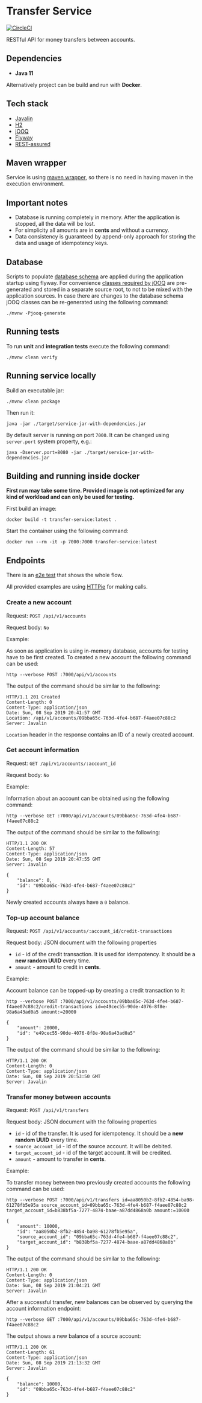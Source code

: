 # Transfer Service

[![CircleCI](https://circleci.com/gh/c00ler/transfer-service/tree/master.svg?style=svg&circle-token=7fa3b70bbac1be39a5b06f28996a803bfcf91109)](https://circleci.com/gh/c00ler/transfer-service/tree/master)

RESTful API for money transfers between accounts.

## Dependencies

- **Java 11**

Alternatively project can be build and run with **Docker**.

## Tech stack

- [Javalin](https://javalin.io/)
- [H2](https://www.h2database.com/html/main.html)
- [jOOQ](https://www.jooq.org/)
- [Flyway](https://flywaydb.org/)
- [REST-assured](http://rest-assured.io/)

## Maven wrapper

Service is using [maven wrapper](https://github.com/takari/maven-wrapper), so there is no need in having maven in the
execution environment.

## Important notes

- Database is running completely in memory. After the application is stopped, all the 
data will be lost.
- For simplicity all amounts are in **cents** and without a currency.
- Data consistency is guaranteed by append-only approach for storing the data and usage
of idempotency keys.

## Database

Scripts to populate [database schema](https://github.com/c00ler/transfer-service/tree/master/src/main/resources/db/migration) are 
applied during the application startup using flyway. For convenience [classes required by jOOQ](https://github.com/c00ler/transfer-service/tree/master/src/main/jooq/com/revolut/transfer/persistence/jooq)
are pre-generated and stored in a separate source root, to not to be mixed with the application sources. In case
there are changes to the database schema jOOQ classes can be re-generated using the following command:

```shell script
./mvnw -Pjooq-generate
```

## Running tests

To run __unit__ and __integration tests__ execute the following command:

```shell script
./mvnw clean verify
``` 

## Running service locally

Build an executable jar:

```shell script
./mvnw clean package
```

Then run it:

```shell script
java -jar ./target/service-jar-with-dependencies.jar
```

By default server is running on port `7000`. It can be changed using `server.port` system property, e.g.:

```shell script
java -Dserver.port=8080 -jar ./target/service-jar-with-dependencies.jar
```

## Building and running inside docker

**First run may take some time. Provided image is not optimized for any kind of workload 
and can only be used for testing.**

First build an image:

```shell script
docker build -t transfer-service:latest .
```

Start the container using the following command:

```shell script
docker run --rm -it -p 7000:7000 transfer-service:latest
```

## Endpoints

There is an [e2e test](https://github.com/c00ler/transfer-service/blob/master/src/test/java/com/revolut/transfer/EndToEndTestScenarioIT.java) 
that shows the whole flow.

All provided examples are using [HTTPie](https://httpie.org/) for making calls.

### Create a new account

Request: `POST /api/v1/accounts`

Request body: `No`

Example:

As soon as application is using in-memory database, accounts for testing have to be first created. To created a new account
the following command can be used:

```shell script
http --verbose POST :7000/api/v1/accounts
``` 

The output of the command should be similar to the following:

```shell script
HTTP/1.1 201 Created
Content-Length: 0
Content-Type: application/json
Date: Sun, 08 Sep 2019 20:41:57 GMT
Location: /api/v1/accounts/09bba65c-763d-4fe4-b687-f4aee07c88c2
Server: Javalin
```

`Location` header in the response contains an ID of a newly created account.

### Get account information

Request: `GET /api/v1/accounts/:account_id`

Request body: `No`

Example:

Information about an account can be obtained using the following command:

```shell script
http --verbose GET :7000/api/v1/accounts/09bba65c-763d-4fe4-b687-f4aee07c88c2
```

The output of the command should be similar to the following:

```shell script
HTTP/1.1 200 OK
Content-Length: 57
Content-Type: application/json
Date: Sun, 08 Sep 2019 20:47:55 GMT
Server: Javalin

{
    "balance": 0,
    "id": "09bba65c-763d-4fe4-b687-f4aee07c88c2"
}
```

Newly created accounts always have a `0` balance.

### Top-up account balance

Request: `POST /api/v1/accounts/:account_id/credit-transactions`

Request body: JSON document with the following properties
- `id` - id of the credit transaction. It is used for idempotency. It should be a **new random UUID** every time.
- `amount` - amount to credit in **cents**.

Example:

Account balance can be topped-up by creating a credit transaction to it:

```shell script
http --verbose POST :7000/api/v1/accounts/09bba65c-763d-4fe4-b687-f4aee07c88c2/credit-transactions id=e49cec55-90de-4076-8f8e-98a6a43ad0a5 amount:=20000

{
    "amount": 20000,
    "id": "e49cec55-90de-4076-8f8e-98a6a43ad0a5"
}
```

The output of the command should be similar to the following:

```shell script
HTTP/1.1 200 OK
Content-Length: 0
Content-Type: application/json
Date: Sun, 08 Sep 2019 20:53:50 GMT
Server: Javalin
```

### Transfer money between accounts

Request: `POST /api/v1/transfers`

Request body: JSON document with the following properties
- `id` - id of the transfer. It is used for idempotency. It should be a **new random UUID** every time.
- `source_account_id` - id of the source account. It will be debited.
- `target_account_id` - id of the target account. It will be credited.
- `amount` - amount to transfer in **cents**.

Example:

To transfer money between two previously created accounts the following command can be used:

```shell script
http --verbose POST :7000/api/v1/transfers id=aa8050b2-8fb2-4854-ba98-61278fb5e95a source_account_id=09bba65c-763d-4fe4-b687-f4aee07c88c2 target_account_id=b838bf5a-7277-4874-baae-a87dd4868a0b amount:=10000

{
    "amount": 10000,
    "id": "aa8050b2-8fb2-4854-ba98-61278fb5e95a",
    "source_account_id": "09bba65c-763d-4fe4-b687-f4aee07c88c2",
    "target_account_id": "b838bf5a-7277-4874-baae-a87dd4868a0b"
}
```

The output of the command should be similar to the following:

```shell script
HTTP/1.1 200 OK
Content-Length: 0
Content-Type: application/json
Date: Sun, 08 Sep 2019 21:04:21 GMT
Server: Javalin
```

After a successful transfer, new balances can be observed by querying the account information endpoint:

```shell script
http --verbose GET :7000/api/v1/accounts/09bba65c-763d-4fe4-b687-f4aee07c88c2
``` 

The output shows a new balance of a source account:

```shell script
HTTP/1.1 200 OK
Content-Length: 61
Content-Type: application/json
Date: Sun, 08 Sep 2019 21:13:32 GMT
Server: Javalin

{
    "balance": 10000,
    "id": "09bba65c-763d-4fe4-b687-f4aee07c88c2"
}
```
